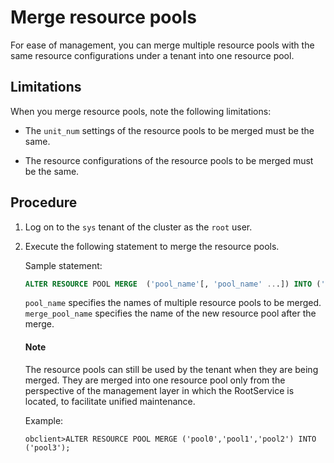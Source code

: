 # Merge resource pools

For ease of management, you can merge multiple resource pools with the same resource configurations under a tenant into one resource pool.

## Limitations

When you merge resource pools, note the following limitations:

* The `unit_num` settings of the resource pools to be merged must be the same.

* The resource configurations of the resource pools to be merged must be the same.

## Procedure

1. Log on to the `sys` tenant of the cluster as the `root` user.

2. Execute the following statement to merge the resource pools.

   Sample statement:

   ```sql
   ALTER RESOURCE POOL MERGE  ('pool_name'[, 'pool_name' ...]) INTO ('merge_pool_name')
   ```

   `pool_name` specifies the names of multiple resource pools to be merged. `merge_pool_name` specifies the name of the new resource pool after the merge.

   <main id="notice" type='explain'>
   <h4>Note</h4>
   <p>The resource pools can still be used by the tenant when they are being merged. They are merged into one resource pool only from the perspective of the management layer in which the RootService is located, to facilitate unified maintenance. </p>
   </main>

   Example:

   ```shell
   obclient>ALTER RESOURCE POOL MERGE ('pool0','pool1','pool2') INTO ('pool3');
   ```
